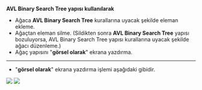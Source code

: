 **AVL Binary Search Tree yapısı kullanılarak**
- Ağaca **AVL Binary Search Tree** kurallarına uyacak şekilde eleman ekleme.
- Ağaçtan eleman silme. (Sildikten sonra **AVL Binary Search Tree** yapısı bozuluyorsa, AVL Binary Search Tree yapısı kurallarına uyacak şekilde ağacı düzenleme.)
- Ağaç yapısını "**görsel olarak**" ekrana yazdırma.

------------

- "**görsel olarak**" ekrana yazdırma işlemi aşağıdaki gibidir.

![](https://i.hizliresim.com/flx3x1b.png) 
![](https://i.hizliresim.com/370ji6t.png) 
